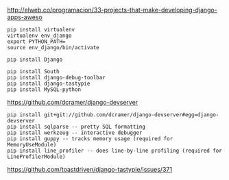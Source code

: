 http://elweb.co/programacion/33-projects-that-make-developing-django-apps-aweso

    pip install virtualenv
    virtualenv env_django
    export PYTHON_PATH=
    source env_django/bin/activate

    pip install Django

    pip install South
    pip install django-debug-toolbar
    pip install django-tastypie
    pip install MySQL-python

https://github.com/dcramer/django-devserver

    pip install git+git://github.com/dcramer/django-devserver#egg=django-devserver
    pip install sqlparse -- pretty SQL formatting
    pip install werkzeug -- interactive debugger
    pip install guppy -- tracks memory usage (required for MemoryUseModule)
    pip install line_profiler -- does line-by-line profiling (required for LineProfilerModule)

https://github.com/toastdriven/django-tastypie/issues/371